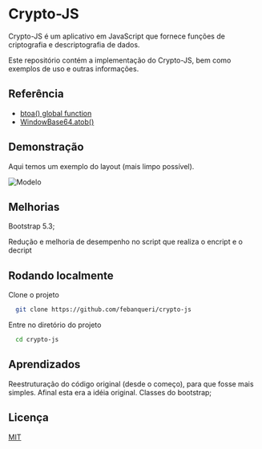 
# Crypto-JS

Crypto-JS é um aplicativo em JavaScript que fornece funções de criptografia e descriptografia de dados. 

Este repositório contém a implementação do Crypto-JS, bem como exemplos de uso e outras informações.
## Referência

 - [btoa() global function](https://developer.mozilla.org/en-US/docs/Web/API/btoa)
 - [WindowBase64.atob()](https://developer.mozilla.org/pt-BR/docs/Web/API/atob)


## Demonstração

Aqui temos um exemplo do layout (mais limpo possível).

![Modelo](https://camo.githubusercontent.com/7eafd980e65d56ec1f1023ffcde21d467e75ea4994163fe033221289dcd01ffe/68747470733a2f2f692e6962622e636f2f59376b573747762f736974652e6a7067)
## Melhorias

Bootstrap 5.3;


Redução e melhoria de desempenho no script que realiza o encript e o decript


## Rodando localmente

Clone o projeto

```bash
  git clone https://github.com/febanqueri/crypto-js
```

Entre no diretório do projeto

```bash
  cd crypto-js
```

## Aprendizados

Reestruturação do código original (desde o começo), para que fosse mais simples. Afinal esta era a idéia original.
Classes do bootstrap;


## Licença

[MIT](https://choosealicense.com/licenses/mit/)

